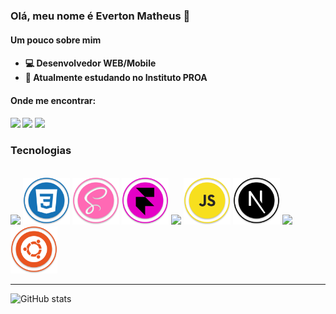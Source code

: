 ### Olá, meu nome é Everton Matheus 👋

<h4> Um pouco sobre mim <h4/>
   <ul>
        <li> 💻 Desenvolvedor WEB/Mobile </li>
        <li> 💙 Atualmente estudando no Instituto PROA</li>
    </ul>

  <h4> Onde me encontrar: <h4/>
      <div> 
            <a href="https://instagram.com/evertonmdev" target="_blank"><img src="https://img.shields.io/badge/-Instagram-%23E4405F?style=for-the-badge&logo=instagram&logoColor=white" target="_blank"></a>
            <a href = "mailto:matheus.enterprise.3578@gmail.com"><img src="https://img.shields.io/badge/-Gmail-%23333?style=for-the-badge&logo=gmail&logoColor=white" target="_blank"></a>
            <a href="https://www.linkedin.com/in/evertonmdev" target="_blank"><img src="https://img.shields.io/badge/-LinkedIn-%230077B5?style=for-the-badge&logo=linkedin&logoColor=white" target="_blank"></a>   
      </div>


<h3> Tecnologias </h3>
<div style="display: inline_block"><br>
   <img width="75px" src="https://cdn.jsdelivr.net/gh/devicons/devicon/icons/html5/html5-original-wordmark.svg" />
   <img width="75px" src="https://github.com/Pedro-Murilo/icons-for-readme/blob/main/.github/css-icon.svg" alt="CSS Icon" />
   <img width="75px" src="https://github.com/Pedro-Murilo/icons-for-readme/blob/main/.github/sass-icon.svg" alt="SASS Icon" />
   <img width="75px" src="https://github.com/Pedro-Murilo/icons-for-readme/blob/main/.github/framer-motion-icon.svg" alt="Framer Motion Icon" />
   <img width="75px" src="https://cdn.jsdelivr.net/gh/devicons/devicon/icons/java/java-original-wordmark.svg" />
   <img width="75px" src="https://github.com/Pedro-Murilo/icons-for-readme/blob/main/.github/js-icon.svg" alt="Javascript Icon" />
   <img width="75px" src="https://github.com/Pedro-Murilo/icons-for-readme/blob/main/.github/nextjs-icon.svg" alt="NextJS Icon" /      
   <img width="75px" src="https://github.com/Pedro-Murilo/icons-for-readme/blob/main/.github/react-icon.svg" alt="ReactJS Icon" />
   <img width="75px" src="https://cdn.jsdelivr.net/gh/devicons/devicon/icons/tailwindcss/tailwindcss-original-wordmark.svg" />
   <img width="75px" src="https://github.com/Pedro-Murilo/icons-for-readme/blob/main/.github/ubuntu-icon.svg" alt="Ubuntu Icon" />
</div>
    
<hr>

 ![GitHub stats](https://github-readme-stats.vercel.app/api?username=evertonmdev\&rank_icon=github)
